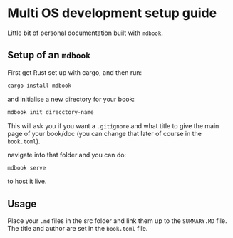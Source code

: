 # Multi OS development setup guide

Little bit of personal documentation built with `mdbook`.

## Setup of an `mdbook`

First get Rust set up with cargo, and then run:

```bash
cargo install mdbook
```

and initialise a new directory for your book:

```bash
mdbook init direcctory-name
```

This will ask you if you want a `.gitignore` and what title to give the main page of your book/doc (you can change that later of course in the `book.toml`).

navigate into that folder and you can do:

```bash
mdbook serve
```

to host it live.

## Usage

Place your `.md` files in the src folder and link them up to the `SUMMARY.MD` file. The title and author are set in the `book.toml` file.